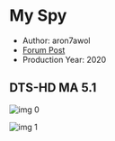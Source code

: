 # My Spy

* Author: aron7awol
* [Forum Post](https://www.avsforum.com/threads/bass-eq-for-filtered-movies.2995212/post-59472482)
* Production Year: 2020

## DTS-HD MA 5.1

![img 0](https://i.imgur.com/Y2GenFb.jpg)

![img 1](https://i.imgur.com/l4vOwFr.png)

